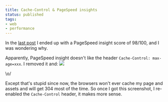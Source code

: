 ```yaml
---
title: Cache-Control & PageSpeed insights
status: published
tags:
- web
- performance
---
```


In the [last post](http://blog.geekingfrog.com/http-1-1-performance-optimizations/) I ended up with a PageSpeed insight score of 98/100, and I was wondering why.

Apparently, PageSpeed insight doesn't like the header `Cache-Control: max-age=xxx`. I removed it and:
![](/static/images/2014/11/pagespeedMobile04.png)

\o/

Except that's stupid since now, the browsers won't ever cache my page and assets and will get 304 most of the time. So once I got this screenshot, I re-enabled the `Cache-Control` header, it makes more sense.
